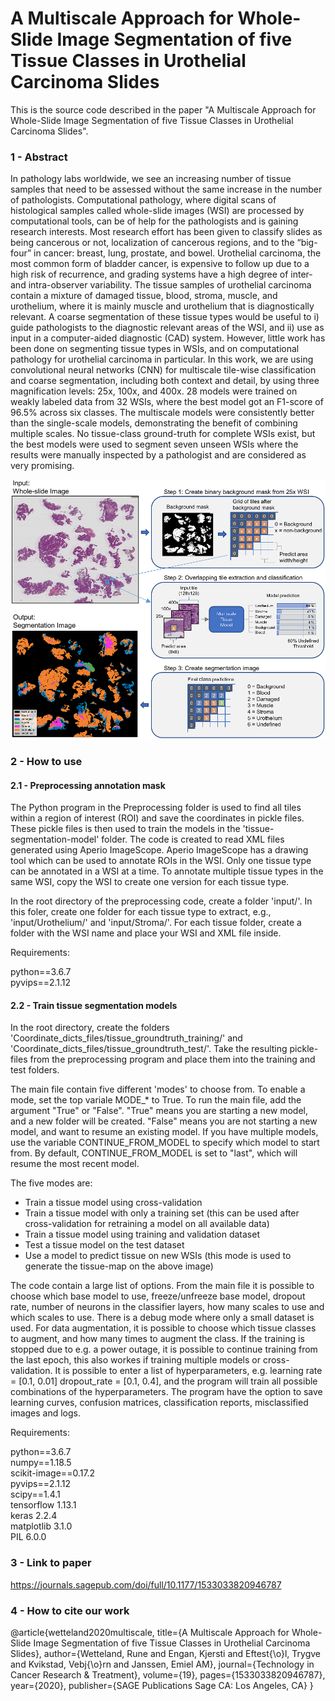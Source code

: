 # A Multiscale Approach for Whole-Slide Image Segmentation of five Tissue Classes in Urothelial Carcinoma Slides

This is the source code described in the paper "A Multiscale Approach for Whole-Slide Image Segmentation of five Tissue Classes in Urothelial Carcinoma Slides".

### 1 - Abstract
In pathology labs worldwide, we see an increasing number of tissue samples that need to be assessed without the same increase in the number of pathologists. Computational pathology, where digital scans of histological samples called whole-slide images (WSI) are processed by computational tools, can be of help for the pathologists and is gaining research interests. Most research effort has been given to classify slides as being cancerous or not, localization of cancerous regions, and to the “big-four” in cancer: breast, lung, prostate, and bowel. Urothelial carcinoma, the most common form of bladder cancer, is expensive to follow up due to a high risk of recurrence, and grading systems have a high degree of inter- and intra-observer variability. The tissue samples of urothelial carcinoma contain a mixture of damaged tissue, blood, stroma, muscle, and urothelium, where it is mainly muscle and urothelium that is diagnostically relevant. A coarse segmentation of these tissue types would be useful to i) guide pathologists to the diagnostic relevant areas of the WSI, and ii) use as input in a computer-aided diagnostic (CAD) system. However, little work has been done on segmenting tissue types in WSIs, and on computational pathology for urothelial carcinoma in particular. In this work, we are using convolutional neural networks (CNN) for multiscale tile-wise classification and coarse segmentation, including both context and detail, by using three magnification levels: 25x, 100x, and 400x. 28 models were trained on weakly labeled data from 32 WSIs, where the best model got an F1-score of 96.5% across six classes. The multiscale models were consistently better than the single-scale models, demonstrating the benefit of combining multiple scales. No tissue-class ground-truth for complete WSIs exist, but the best models were used to segment seven unseen WSIs where the results were manually inspected by a pathologist and are considered as very promising.

![alt text](images/overview.png?raw=true)

### 2 - How to use

#### 2.1 - Preprocessing annotation mask

The Python program in the Preprocessing folder is used to find all tiles within a region of interest (ROI) and save the coordinates in pickle files. These pickle files is then used to train the models in the 'tissue-segmentation-model' folder. The code is created to read XML files generated using Aperio ImageScope. Aperio ImageScope has a drawing tool which can be used to annotate ROIs in the WSI. Only one tissue type can be annotated in a WSI at a time. To annotate multiple tissue types in the same WSI, copy the WSI to create one version for each tissue type. 

In the root directory of the preprocessing code, create a folder 'input/'. In this foler, create one folder for each tissue type to extract, e.g., 'input/Urothelium/' and 'input/Stroma/'. For each tissue folder, create a folder with the WSI name and place your WSI and XML file inside. 

Requirements:

python==3.6.7  
pyvips==2.1.12  

#### 2.2 - Train tissue segmentation models

In the root directory, create the folders 'Coordinate_dicts_files/tissue_groundtruth_training/' and 'Coordinate_dicts_files/tissue_groundtruth_test/'. Take the resulting pickle-files from the preprocessing program and place them into the training and test folders. 

The main file contain five different 'modes' to choose from. To enable a mode, set the top variale MODE_* to True. To run the main file, add the argument "True" or "False". "True" means you are starting a new model, and a new folder will be created. "False" means you are not starting a new model, and want to resume an existing model. If you have multiple models, use the variable CONTINUE_FROM_MODEL to specify which model to start from. By default, CONTINUE_FROM_MODEL is set to "last", which will resume the most recent model.

The five modes are:
- Train a tissue model using cross-validation
- Train a tissue model with only a training set (this can be used after cross-validation for retraining a model on all available data)
- Train a tissue model using training and validation dataset
- Test a tissue model on the test dataset
- Use a model to predict tissue on new WSIs (this mode is used to generate the tissue-map on the above image)

The code contain a large list of options. From the main file it is possible to choose which base model to use, freeze/unfreeze base model, dropout rate, number of neurons in the classifier layers, how many scales to use and which scales to use. There is a debug mode where only a small dataset is used. For data augmentation, it is possible to choose which tissue classes to augment, and how many times to augment the class. If the training is stopped due to e.g. a power outage, it is  possible to continue training from the last epoch, this also workes if training multiple models or cross-validation. It is possible to enter a list of hyperparameters, e.g. learning rate = [0.1, 0.01] dropout_rate = [0.1, 0.4], and the program will train all possible combinations of the hyperparameters. The program have the option to save learning curves, confusion matrices, classification reports, misclassified images and logs.

Requirements:

python==3.6.7  
numpy==1.18.5  
scikit-image==0.17.2  
pyvips==2.1.12  
scipy==1.4.1  
tensorflow 1.13.1  
keras 2.2.4  
matplotlib 3.1.0  
PIL 6.0.0  

### 3 - Link to paper
https://journals.sagepub.com/doi/full/10.1177/1533033820946787

### 4 - How to cite our work
@article{wetteland2020multiscale,
  title={A Multiscale Approach for Whole-Slide Image Segmentation of five Tissue Classes in Urothelial Carcinoma Slides},
  author={Wetteland, Rune and Engan, Kjersti and Eftest{\o}l, Trygve and Kvikstad, Vebj{\o}rn and Janssen, Emiel AM},
  journal={Technology in Cancer Research \& Treatment},
  volume={19},
  pages={1533033820946787},
  year={2020},
  publisher={SAGE Publications Sage CA: Los Angeles, CA}
}
